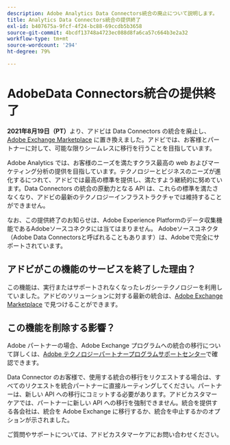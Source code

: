 ```yaml
---
description: Adobe Analytics Data Connectors統合の廃止について説明します。
title: Analytics Data Connectors統合の提供終了
exl-id: b407675a-9fcf-4f24-bc88-69ccdb5b3658
source-git-commit: 4bcdf13748a4723ec088d8fa6ca57c664b3e2a32
workflow-type: tm+mt
source-wordcount: '294'
ht-degree: 79%

---
```


# AdobeData Connectors統合の提供終了

**2021年8月19日（PT）**&#x200B;より、アドビは Data Connectors の統合を廃止し、[Adobe Exchange Marketplace](https://exchange.adobe.com/experiencecloud.analytics.html#product) に置き換えました。アドビでは、お客様とパートナーに対して、可能な限りシームレスに移行を行うことを目指しています。

Adobe Analytics では、お客様のニーズを満たすクラス最高の web およびマーケティング分析の提供を目指しています。テクノロジーとビジネスのニーズが進化するにつれて、アドビでは最高の標準を提供し、満たすよう継続的に努めています。Data Connectors の統合の原動力となる API は、これらの標準を満たさなくなり、アドビの最新のテクノロジーインフラストラクチャでは維持することができません。

なお、この提供終了のお知らせは、Adobe Experience Platformのデータ収集機能であるAdobeソースコネクタには当てはまりません。 Adobeソースコネクタ（Adobe Data Connectorsと呼ばれることもあります）は、Adobeで完全にサポートされています。

## アドビがこの機能のサービスを終了した理由？

この機能は、実行またはサポートされなくなったレガシーテクノロジーを利用していました。アドビのソリューションに対する最新の統合は、[Adobe Exchange Marketplace](https://exchange.adobe.com/experiencecloud.analytics.html#product) で見つけることができます。

## この機能を削除する影響？

Adobe パートナーの場合、Adobe Exchange プログラムへの統合の移行について詳しくは、[Adobe テクノロジーパートナープログラムサポートセンター](https://adobeexchangeec.zendesk.com/hc/en-us/articles/360003867071-Adobe-Analytics-Integration-Tools)で確認できます。

Data Connector のお客様で、使用する統合の移行をリクエストする場合は、すべてのリクエストを統合パートナーに直接ルーティングしてください。パートナーは、新しい API への移行にコミットする必要があります。アドビカスタマーケアでは、パートナーに新しい API への移行を強制できません。統合を提供する各会社は、統合を Adobe Exchange に移行するか、統合を中止するかのオプションが示されました。

ご質問やサポートについては、アドビカスタマーケアにお問い合わせください。
